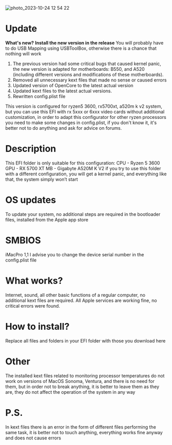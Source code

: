  ![photo_2023-10-24 12 54 22](https://github.com/RubyFM1/hackintosh-Ryzen-5-3600-RX5700XT-A520M-K-V2/assets/145806846/dfa53112-53ba-4a45-ba7d-7e0d8c81f9a5)
 # Update
 **What's new?**
**Install the new version in the release** 
You will probably have to do USB Mapping using USBToolBox, otherwise there is a chance that nothing will work 
1. The previous version had some critical bugs that caused kernel panic, the new version is adapted for motherboards: B550, and A520 (including different versions and modifications of these motherboards).
2. Removed all unnecessary kext files that made no sense or caused errors 
3. Updated version of OpenCore to the latest actual version
4. Updated kext files to the latest actual versions.
5. Rewritten config.plist file

This version is configured for ryzen5 3600, rx5700xt, a520m k v2 system, but you can use this EFI with rx 5xxx or 6xxx video cards without additional customization, in order to adapt this configurator for other ryzen processors you need to make some changes in config.plist, if you don't know it, it's better not to do anything and ask for advice on forums.
# Description
This EFI folder is only suitable for this configuration:
CPU - Ryzen 5 3600
GPU - RX 5700 XT
MB - Gigabyte A520M K V2
if you try to use this folder with a different configuration, you will get a kernel panic, and everything like that, the system simply won’t start
# OS updates
To update your system, no additional steps are required in the bootloader files, installed from the Apple app store
# SMBIOS
iMacPro 1,1
I advise you to change the device serial number in the config.plist file
# What works?
Internet, sound, all other basic functions of a regular computer, no additional kext files are required.
All Apple services are working fine, no critical errors were found.
# How to install?
Replace all files and folders in your EFI folder with those you download here
# Other
The installed kext files related to monitoring processor temperatures do not work on versions of MacOS Sonoma, Ventura, and there is no need for them, but in order not to break anything, it is better to leave them as they are, they do not affect the operation of the system in any way
# P.S.
In kext files there is an error in the form of different files performing the same task, it is better not to touch anything, everything works fine anyway and does not cause errors

